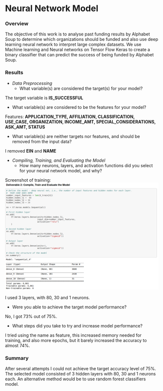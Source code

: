 # Neural Network Model

### Overview 

The objective of this work is to analyse past funding results by Alphabet Soup to determine which organizations should be funded and also use deep learning neural network to interpret large complex datasets. We use Machine learning and Neural networks on Tensor Flow Keras to create a binary classifier that can predict the success of being funded by Alphabet Soup.

### Results

* *Data Preprocessing*
  * What variable(s) are considered the target(s) for your model?

The target variable is **IS_SUCCESSFUL**

  * What variable(s) are considered to be the features for your
model?

Features: **APPLICATION_TYPE, AFFILIATION, CLASSIFICATION, USE_CASE, ORGANIZATION, INCOME_AMT, SPECIAL_CONSIDERATIONS, ASK_AMT, STATUS**

* What variable(s) are neither targets nor features, and should
be removed from the input data?

I removed **EIN** and **NAME**

* *Compiling, Training, and Evaluating the Model*
  * How many neurons, layers, and activation functions did you
select for your neural network model, and why?

Screenshot of training:
![screenshot](Screenshot%20from%202021-09-21%2010-41-47.png)

I used 3 layers, with 80, 30 and 1 neurons.

* Were you able to achieve the target model performance?

No, I got 73% out of 75%.

* What steps did you take to try and increase model
performance?

I tried using the name as feature, this increased memory needed for training, and also more epochs, but it barely increased the accuracy to almost 74%. 

### Summary

After several attempts I could not achieve the target accuracy level of 75%. The selected model consisted of 3 hidden layers with 80, 30 and 1 neurons each. An alternative method would be to use random forest classifiers model.
